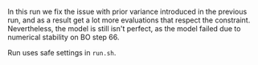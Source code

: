 In this run we fix the issue with prior variance introduced in the previous run, and as a result get a lot more evaluations that respect the constraint. Nevertheless, the model is still isn't perfect, as the model failed due to numerical stability on BO step 66.

Run uses safe settings in `run.sh`.
